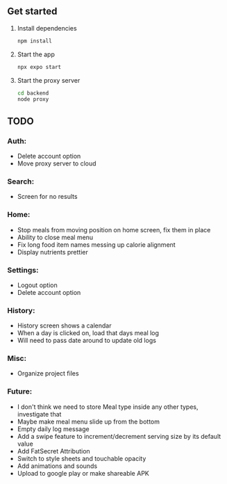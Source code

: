 ## Get started

1. Install dependencies

   ```bash
   npm install
   ```

2. Start the app

   ```bash
   npx expo start
   ```

3. Start the proxy server
   ```bash
   cd backend
   node proxy
   ```


## TODO
### Auth:
- Delete account option
- Move proxy server to cloud

### Search:
- Screen for no results

### Home:
- Stop meals from moving position on home screen, fix them in place
- Ability to close meal menu
- Fix long food item names messing up calorie alignment 
- Display nutrients prettier

### Settings:
- Logout option
- Delete account option

### History:
- History screen shows a calendar
- When a day is clicked on, load that days meal log
- Will need to pass date around to update old logs

### Misc:
- Organize project files

### Future:
- I don't think we need to store Meal type inside any other types, investigate that
- Maybe make meal menu slide up from the bottom
- Empty daily log message
- Add a swipe feature to increment/decrement serving size by its default value
- Add FatSecret Attribution
- Switch to style sheets and touchable opacity
- Add animations and sounds
- Upload to google play or make shareable APK